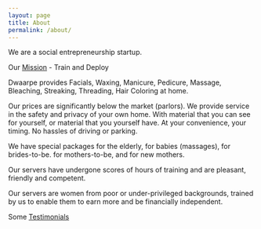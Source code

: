 ```yaml
---
layout: page
title: About 
permalink: /about/
---
```


We are a social entrepreneurship startup.
<p>Our <a href="/mission/">Mission</a> - Train and Deploy</p>

Dwaarpe provides Facials, Waxing, Manicure, Pedicure, Massage, Bleaching, Streaking, Threading, Hair Coloring at home.

Our prices are significantly below the market (parlors). We provide service in the safety and privacy of your own home. With material that you can see for yourself, or material that you yourself have. At your convenience, your timing. No hassles of driving or parking.

We have special packages for the elderly, for babies (massages), for brides-to-be. for mothers-to-be, and for new mothers.

Our servers have undergone scores of hours of training and are pleasant, friendly and competent.

Our servers are women from poor or under-privileged backgrounds, trained by us to enable them to earn more and be financially independent.
<p>Some <a href="/testimonies">Testimonials</a></p>

